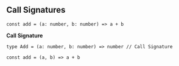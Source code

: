 ## Call Signatures

```TS
const add = (a: number, b: number) => a + b
```

**Call Signature**
```TS
type Add = (a: number, b: number) => number // Call Signature

const add = (a, b) => a + b
```
